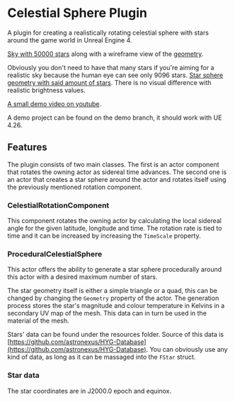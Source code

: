 # Celestial Sphere Plugin

A plugin for creating a realistically rotating celestial sphere with stars around the game world in Unreal Engine 4.

[Sky with 50000 stars](https://i.imgur.com/tHCJbjt.png) along with a wireframe view of the [geometry](https://i.imgur.com/Jyl6reP.png).

Obviously you don't need to have that many stars if you're aiming 
for a realistic sky because the human eye can see only 9096 stars. [Star sphere geometry with said amount of stars](https://i.imgur.com/bJ2KuHb.png).
There is no visual difference with realistic brightness values.

[A small demo video on youtube](https://www.youtube.com/watch?v=coOf1ppWQe8).

A demo project can be found on the demo branch, it should work with UE 4.26.

## Features

The plugin consists of two main classes. The first is an actor component that rotates the owning actor as sidereal time advances.
The second one is an actor that creates a star sphere around the actor and rotates itself using the previously mentioned rotation component.

### CelestialRotationComponent

This component rotates the owning actor by calculating the local sidereal angle for the given latitude, longitude and time.
The rotation rate is tied to time and it can be increased by increasing the `TimeScale` property.

### ProceduralCelestialSphere

This actor offers the ability to generate a star sphere procedurally around this actor with a desired maximum number of stars.

The star geometry itself is either a simple triangle or a quad, this can be changed by changing the `Geometry` property of the actor.
The generation process stores the star's magnitude and colour temperature in Kelvins in a secondary UV map of the mesh. This data
can in turn be used in the material of the mesh.

Stars' data can be found under the resources folder.
Source of this data is [https://github.com/astronexus/HYG-Database](https://github.com/astronexus/HYG-Database).
You can obviously use any kind of data, as long as it can be massaged into the `FStar` struct.

### Star data

The star coordinates are in J2000.0 epoch and equinox. 
